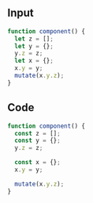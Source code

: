 
## Input

```javascript
function component() {
  let z = [];
  let y = {};
  y.z = z;
  let x = {};
  x.y = y;
  mutate(x.y.z);
}

```

## Code

```javascript
function component() {
  const z = [];
  const y = {};
  y.z = z;

  const x = {};
  x.y = y;

  mutate(x.y.z);
}

```
      